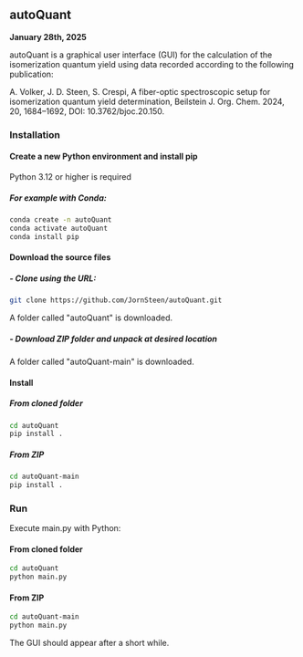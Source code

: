 ## autoQuant
**January 28th, 2025**

autoQuant is a graphical user interface (GUI) for the calculation of the isomerization quantum yield using data recorded according to the following publication:

A. Volker, J. D. Steen, S. Crespi, A fiber-optic spectroscopic setup for isomerization quantum yield determination, Beilstein J. Org. Chem. 2024, 20, 1684–1692, DOI: 10.3762/bjoc.20.150.

### Installation

#### Create a new Python environment and install pip
Python 3.12 or higher is required
##### For example with Conda:
```bash
conda create -n autoQuant
conda activate autoQuant
conda install pip
```

#### Download the source files
##### - Clone using the URL:
```bash
git clone https://github.com/JornSteen/autoQuant.git
```
A folder called "autoQuant" is downloaded.

##### - Download ZIP folder and unpack at desired location
A folder called "autoQuant-main" is downloaded.

#### Install
##### From cloned folder
```bash
cd autoQuant
pip install .
```
##### From ZIP
```bash
cd autoQuant-main
pip install .
```

### Run
Execute main.py with Python:
#### From cloned folder
```bash
cd autoQuant
python main.py
```
#### From ZIP
```bash
cd autoQuant-main
python main.py
```
The GUI should appear after a short while.
